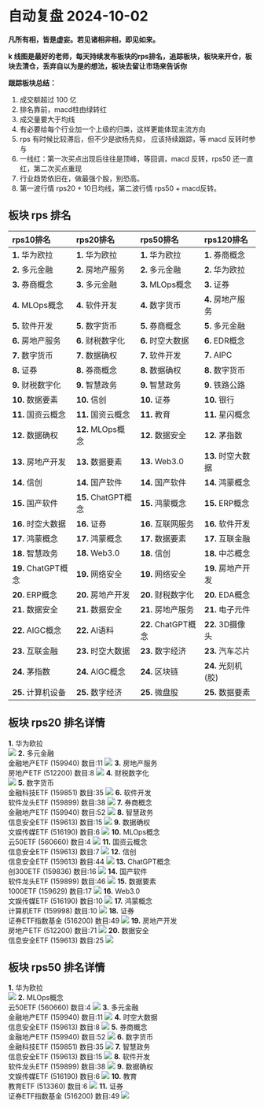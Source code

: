 # 自动复盘 2024-10-02

**凡所有相，皆是虚妄。若见诸相非相，即见如来。**

**k 线图是最好的老师，每天持续发布板块的rps排名，追踪板块，板块来开仓，板块去清仓，丢弃自以为是的想法，板块去留让市场来告诉你**
        
**跟踪板块总结：**
1. 成交额超过 100 亿
2. 排名靠前，macd柱由绿转红
3. 成交量要大于均线
4. 有必要给每个行业加一个上级的归类，这样更能体现主流方向
5. rps 有时候比较滞后，但不少是欲杨先抑， 应该持续跟踪，等 macd 反转时参与
6. 一线红：第一次买点出现后往往是顶峰，等回调，macd 反转，rps50 还一直红，第二次买点重现
7. 行业趋势依旧在，做最强个股，别恐高。
8. 第一波行情 rps20 + 10日均线，第二波行情 rps50 + macd反转。
        
## 板块 rps 排名
| rps10排名           | rps20排名           | rps50排名           | rps120排名         |
|:--------------------|:--------------------|:--------------------|:-------------------|
| **1.** 华为欧拉     | **1.** 华为欧拉     | **1.** 华为欧拉     | **1.** 券商概念    |
| **2.** 多元金融     | **2.** 房地产服务   | **2.** 多元金融     | **2.** 华为欧拉    |
| **3.** 券商概念     | **3.** 多元金融     | **3.** MLOps概念    | **3.** 证券        |
| **4.** MLOps概念    | **4.** 软件开发     | **4.** 数字货币     | **4.** 房地产服务  |
| **5.** 软件开发     | **5.** 数字货币     | **5.** 券商概念     | **5.** 多元金融    |
| **6.** 房地产服务   | **6.** 财税数字化   | **6.** 时空大数据   | **6.** EDR概念     |
| **7.** 数字货币     | **7.** 数据确权     | **7.** 软件开发     | **7.** AIPC        |
| **8.** 证券         | **8.** 券商概念     | **8.** 数据确权     | **8.** 数字货币    |
| **9.** 财税数字化   | **9.** 智慧政务     | **9.** 智慧政务     | **9.** 铁路公路    |
| **10.** 数据要素    | **10.** 信创        | **10.** 证券        | **10.** 银行       |
| **11.** 国资云概念  | **11.** 国资云概念  | **11.** 教育        | **11.** 星闪概念   |
| **12.** 数据确权    | **12.** MLOps概念   | **12.** 数据安全    | **12.** 茅指数     |
| **13.** 房地产开发  | **13.** 数据要素    | **13.** Web3.0      | **13.** 时空大数据 |
| **14.** 信创        | **14.** 国产软件    | **14.** 国产软件    | **14.** 鸿蒙概念   |
| **15.** 国产软件    | **15.** ChatGPT概念 | **15.** 鸿蒙概念    | **15.** ERP概念    |
| **16.** 时空大数据  | **16.** 证券        | **16.** 互联网服务  | **16.** 软件开发   |
| **17.** 鸿蒙概念    | **17.** 鸿蒙概念    | **17.** 数据要素    | **17.** 互联金融   |
| **18.** 智慧政务    | **18.** Web3.0      | **18.** 信创        | **18.** 中芯概念   |
| **19.** ChatGPT概念 | **19.** 网络安全    | **19.** 网络安全    | **19.** 房地产开发 |
| **20.** ERP概念     | **20.** 房地产开发  | **20.** 财税数字化  | **20.** EDA概念    |
| **21.** 数据安全    | **21.** 数据安全    | **21.** 房地产服务  | **21.** 电子元件   |
| **22.** AIGC概念    | **22.** AI语料      | **22.** ChatGPT概念 | **22.** 3D摄像头   |
| **23.** 互联金融    | **23.** 时空大数据  | **23.** 数字经济    | **23.** 汽车芯片   |
| **24.** 茅指数      | **24.** AIGC概念    | **24.** 区块链      | **24.** 光刻机(胶) |
| **25.** 计算机设备  | **25.** 数字经济    | **25.** 微盘股      | **25.** 数据要素   |
## 板块 rps20 排名详情
**1.** 华为欧拉<br/>
 ![](https://sykent-blog-image.oss-cn-beijing.aliyuncs.com/quant/image/2024/10/1727856125530-tmp.jpg)
**2.** 多元金融<br/>金融地产ETF (159940) 数目:11
 ![](https://sykent-blog-image.oss-cn-beijing.aliyuncs.com/quant/image/2024/10/1727856127065-tmp.jpg)
**3.** 房地产服务<br/>房地产ETF (512200) 数目:8
 ![](https://sykent-blog-image.oss-cn-beijing.aliyuncs.com/quant/image/2024/10/1727856128101-tmp.jpg)
**4.** 财税数字化<br/>
 ![](https://sykent-blog-image.oss-cn-beijing.aliyuncs.com/quant/image/2024/10/1727856128722-tmp.jpg)
**5.** 数字货币<br/>金融科技ETF (159851) 数目:35
 ![](https://sykent-blog-image.oss-cn-beijing.aliyuncs.com/quant/image/2024/10/1727856129628-tmp.jpg)
**6.** 软件开发<br/>软件龙头ETF (159899) 数目:38
 ![](https://sykent-blog-image.oss-cn-beijing.aliyuncs.com/quant/image/2024/10/1727856130707-tmp.jpg)
**7.** 券商概念<br/>金融地产ETF (159940) 数目:52
 ![](https://sykent-blog-image.oss-cn-beijing.aliyuncs.com/quant/image/2024/10/1727856131754-tmp.jpg)
**8.** 智慧政务<br/>信息安全ETF (159613) 数目:15
 ![](https://sykent-blog-image.oss-cn-beijing.aliyuncs.com/quant/image/2024/10/1727856132917-tmp.jpg)
**9.** 数据确权<br/>文娱传媒ETF (516190) 数目:6
 ![](https://sykent-blog-image.oss-cn-beijing.aliyuncs.com/quant/image/2024/10/1727856133981-tmp.jpg)
**10.** MLOps概念<br/>云50ETF (560660) 数目:4
 ![](https://sykent-blog-image.oss-cn-beijing.aliyuncs.com/quant/image/2024/10/1727856135171-tmp.jpg)
**11.** 国资云概念<br/>信息安全ETF (159613) 数目:7
 ![](https://sykent-blog-image.oss-cn-beijing.aliyuncs.com/quant/image/2024/10/1727856136132-tmp.jpg)
**12.** 信创<br/>信息安全ETF (159613) 数目:44
 ![](https://sykent-blog-image.oss-cn-beijing.aliyuncs.com/quant/image/2024/10/1727856137115-tmp.jpg)
**13.** ChatGPT概念<br/>创300ETF (159836) 数目:16
 ![](https://sykent-blog-image.oss-cn-beijing.aliyuncs.com/quant/image/2024/10/1727856138273-tmp.jpg)
**14.** 国产软件<br/>软件龙头ETF (159899) 数目:46
 ![](https://sykent-blog-image.oss-cn-beijing.aliyuncs.com/quant/image/2024/10/1727856139163-tmp.jpg)
**15.** 数据要素<br/>1000ETF (159629) 数目:17
 ![](https://sykent-blog-image.oss-cn-beijing.aliyuncs.com/quant/image/2024/10/1727856140188-tmp.jpg)
**16.** Web3.0<br/>文娱传媒ETF (516190) 数目:10
 ![](https://sykent-blog-image.oss-cn-beijing.aliyuncs.com/quant/image/2024/10/1727856141254-tmp.jpg)
**17.** 鸿蒙概念<br/>计算机ETF (159998) 数目:10
 ![](https://sykent-blog-image.oss-cn-beijing.aliyuncs.com/quant/image/2024/10/1727856142336-tmp.jpg)
**18.** 证券<br/>证券ETF指数基金 (516200) 数目:49
 ![](https://sykent-blog-image.oss-cn-beijing.aliyuncs.com/quant/image/2024/10/1727856143201-tmp.jpg)
**19.** 房地产开发<br/>房地产ETF (512200) 数目:71
 ![](https://sykent-blog-image.oss-cn-beijing.aliyuncs.com/quant/image/2024/10/1727856144162-tmp.jpg)
**20.** 数据安全<br/>信息安全ETF (159613) 数目:25
 ![](https://sykent-blog-image.oss-cn-beijing.aliyuncs.com/quant/image/2024/10/1727856145097-tmp.jpg)

## 板块 rps50 排名详情
**1.** 华为欧拉<br/>
 ![](https://sykent-blog-image.oss-cn-beijing.aliyuncs.com/quant/image/2024/10/1727856146128-tmp.jpg)
**2.** MLOps概念<br/>云50ETF (560660) 数目:4
 ![](https://sykent-blog-image.oss-cn-beijing.aliyuncs.com/quant/image/2024/10/1727856146998-tmp.jpg)
**3.** 多元金融<br/>金融地产ETF (159940) 数目:11
 ![](https://sykent-blog-image.oss-cn-beijing.aliyuncs.com/quant/image/2024/10/1727856147963-tmp.jpg)
**4.** 时空大数据<br/>信息安全ETF (159613) 数目:8
 ![](https://sykent-blog-image.oss-cn-beijing.aliyuncs.com/quant/image/2024/10/1727856148900-tmp.jpg)
**5.** 券商概念<br/>金融地产ETF (159940) 数目:52
 ![](https://sykent-blog-image.oss-cn-beijing.aliyuncs.com/quant/image/2024/10/1727856149913-tmp.jpg)
**6.** 数字货币<br/>金融科技ETF (159851) 数目:35
 ![](https://sykent-blog-image.oss-cn-beijing.aliyuncs.com/quant/image/2024/10/1727856150930-tmp.jpg)
**7.** 智慧政务<br/>信息安全ETF (159613) 数目:15
 ![](https://sykent-blog-image.oss-cn-beijing.aliyuncs.com/quant/image/2024/10/1727856151879-tmp.jpg)
**8.** 软件开发<br/>软件龙头ETF (159899) 数目:38
 ![](https://sykent-blog-image.oss-cn-beijing.aliyuncs.com/quant/image/2024/10/1727856152777-tmp.jpg)
**9.** 数据确权<br/>文娱传媒ETF (516190) 数目:6
 ![](https://sykent-blog-image.oss-cn-beijing.aliyuncs.com/quant/image/2024/10/1727856153820-tmp.jpg)
**10.** 教育<br/>教育ETF (513360) 数目:6
 ![](https://sykent-blog-image.oss-cn-beijing.aliyuncs.com/quant/image/2024/10/1727856154780-tmp.jpg)
**11.** 证券<br/>证券ETF指数基金 (516200) 数目:49
 ![](https://sykent-blog-image.oss-cn-beijing.aliyuncs.com/quant/image/2024/10/1727856155730-tmp.jpg)
